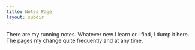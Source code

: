 ```yaml
---
title: Notes Page
layout: subdir
---
```


There are my running notes. Whatever new I learn or I find, I dump it here.
The pages my change quite frequently and at any time.
